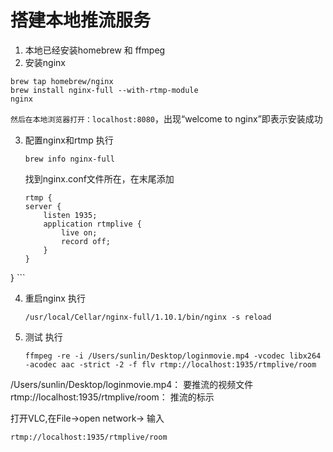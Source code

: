 # 搭建本地推流服务

1. 本地已经安装homebrew 和 ffmpeg
2. 安装nginx

 ```
 brew tap homebrew/nginx
 brew install nginx-full --with-rtmp-module
 nginx
 ```
 `然后在本地浏览器打开：localhost:8080`，出现“welcome to nginx”即表示安装成功
 
3. 配置nginx和rtmp
    执行
    
    ```
    brew info nginx-full
    ```
    
    找到nginx.conf文件所在，在末尾添加
    
    ```
    rtmp {
    server {
        listen 1935;
        application rtmplive {
            live on;
            record off;
        }
    }
}
    ```
    
4. 重启nginx 
    执行
    
    ```
    /usr/local/Cellar/nginx-full/1.10.1/bin/nginx -s reload
    ```
    
5. 测试
    执行
    
    ```
    ffmpeg -re -i /Users/sunlin/Desktop/loginmovie.mp4 -vcodec libx264 -acodec aac -strict -2 -f flv rtmp://localhost:1935/rtmplive/room
    ```
/Users/sunlin/Desktop/loginmovie.mp4： 要推流的视频文件
rtmp://localhost:1935/rtmplive/room： 推流的标示

打开VLC,在File->open network-> 输入

```
rtmp://localhost:1935/rtmplive/room
```




